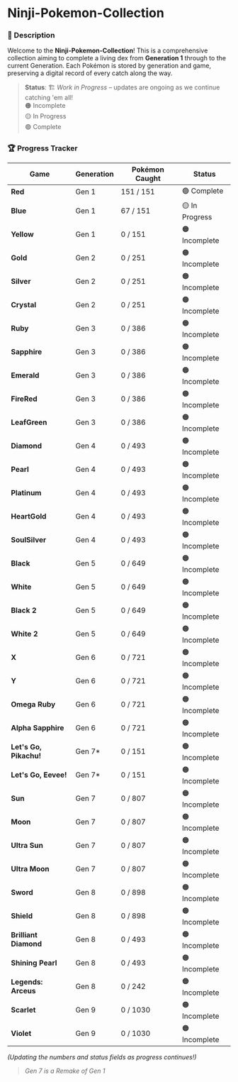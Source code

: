 # Ninji-Pokemon-Collection

### 📜 Description
Welcome to the **Ninji-Pokemon-Collection**! This is a comprehensive collection aiming to complete a living dex from **Generation 1** through to the current Generation. Each Pokémon is stored by generation and game, preserving a digital record of every catch along the way.

> **Status**: 🏗️ *Work in Progress* – updates are ongoing as we continue catching 'em all!  
> 🟠 Incomplete  
> 🟡 In Progress  
> 🟢 Complete  

### 🏆 Progress Tracker

| Game                   | Generation | Pokémon Caught | Status        |
|------------------------|------------|----------------|---------------|
| **Red**                | Gen 1      | 151 / 151        | 🟢 Complete  |
| **Blue**               | Gen 1      | 67 / 151        | 🟡 In Progress  |
| **Yellow**             | Gen 1      | 0 / 151        | 🟠 Incomplete  |
| **Gold**               | Gen 2      | 0 / 251        | 🟠 Incomplete  |
| **Silver**             | Gen 2      | 0 / 251        | 🟠 Incomplete  |
| **Crystal**            | Gen 2      | 0 / 251        | 🟠 Incomplete  |
| **Ruby**               | Gen 3      | 0 / 386        | 🟠 Incomplete  |
| **Sapphire**           | Gen 3      | 0 / 386        | 🟠 Incomplete  |
| **Emerald**            | Gen 3      | 0 / 386        | 🟠 Incomplete  |
| **FireRed**            | Gen 3      | 0 / 386        | 🟠 Incomplete  |
| **LeafGreen**          | Gen 3      | 0 / 386        | 🟠 Incomplete  |
| **Diamond**            | Gen 4      | 0 / 493        | 🟠 Incomplete  |
| **Pearl**              | Gen 4      | 0 / 493        | 🟠 Incomplete  |
| **Platinum**           | Gen 4      | 0 / 493        | 🟠 Incomplete  |
| **HeartGold**          | Gen 4      | 0 / 493        | 🟠 Incomplete  |
| **SoulSilver**         | Gen 4      | 0 / 493        | 🟠 Incomplete  |
| **Black**              | Gen 5      | 0 / 649        | 🟠 Incomplete  |
| **White**              | Gen 5      | 0 / 649        | 🟠 Incomplete  |
| **Black 2**            | Gen 5      | 0 / 649        | 🟠 Incomplete  |
| **White 2**            | Gen 5      | 0 / 649        | 🟠 Incomplete  |
| **X**                  | Gen 6      | 0 / 721        | 🟠 Incomplete  |
| **Y**                  | Gen 6      | 0 / 721        | 🟠 Incomplete  |
| **Omega Ruby**         | Gen 6      | 0 / 721        | 🟠 Incomplete  |
| **Alpha Sapphire**     | Gen 6      | 0 / 721        | 🟠 Incomplete  |
| **Let's Go, Pikachu!** | Gen 7*     | 0 / 151        | 🟠 Incomplete  |
| **Let's Go, Eevee!**   | Gen 7*     | 0 / 151        | 🟠 Incomplete  |
| **Sun**                | Gen 7      | 0 / 807        | 🟠 Incomplete  |
| **Moon**               | Gen 7      | 0 / 807        | 🟠 Incomplete  |
| **Ultra Sun**          | Gen 7      | 0 / 807        | 🟠 Incomplete  |
| **Ultra Moon**         | Gen 7      | 0 / 807        | 🟠 Incomplete  |
| **Sword**              | Gen 8      | 0 / 898        | 🟠 Incomplete  |
| **Shield**             | Gen 8      | 0 / 898        | 🟠 Incomplete  |
| **Brilliant Diamond**  | Gen 8      | 0 / 493        | 🟠 Incomplete  |
| **Shining Pearl**      | Gen 8      | 0 / 493        | 🟠 Incomplete  |
| **Legends: Arceus**    | Gen 8      | 0 / 242        | 🟠 Incomplete  |
| **Scarlet**            | Gen 9      | 0 / 1030       | 🟠 Incomplete  |
| **Violet**             | Gen 9      | 0 / 1030       | 🟠 Incomplete  |

*(Updating the numbers and status fields as progress continues!)*  
> *Gen 7 is a Remake of Gen 1*
